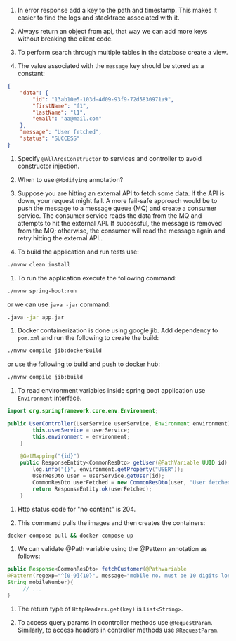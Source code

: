 1. In error response add a key to the path and timestamp. This makes it easier to find the logs and stacktrace associated with it.

1. Always return an object from api, that way we can add more keys without breaking the client code.

1. To perform search through multiple tables in the database create a view.

1. The value associated with the `message` key should be stored as a constant:

```json
{
    "data": {
        "id": "13ab10e5-103d-4d09-93f9-72d5830971a9",
        "firstName": "f1",
        "lastName": "l1",
        "email": "aa@mail.com"
    },
    "message": "User fetched",
    "status": "SUCCESS"
}
```

1. Specify `@AllArgsConstructor` to services and controller to avoid constructor injection.

1. When to use `@Modifying` annotation?

1. Suppose you are hitting an external API to fetch some data. If the API is down, your request might fail. A more fail-safe approach would be to push the message to a message queue (MQ) and create a consumer service. The consumer service reads the data from the MQ and attempts to hit the external API. If successful, the message is removed from the MQ; otherwise, the consumer will read the message again and retry hitting the external API.. 

1. To build the application and run tests use:

```bash
./mvnw clean install
```

1. To run the application execute the following command:

```bash
./mvnw spring-boot:run
```

or we can use `java -jar` command:

```bash
.java -jar app.jar
```

1. Docker containerization is done using google jib. Add dependency to `pom.xml` and run the following to create the build:

```bash
./mvnw compile jib:dockerBuild
```

or use the following to build and push to docker hub:

```bash
./mvnw compile jib:build
```


1. To read environment variables inside spring boot application use `Environment` interface.

```java
import org.springframework.core.env.Environment;

public UserController(UserService userService, Environment environment) {
        this.userService = userService;
        this.environment = environment;
    }
    
    @GetMapping("{id}")
    public ResponseEntity<CommonResDto> getUser(@PathVariable UUID id) {
        log.info("{}", environment.getProperty("USER"));
        UserResDto user = userService.getUser(id);
        CommonResDto userFetched = new CommonResDto(user, "User fetched");
        return ResponseEntity.ok(userFetched);
    }
```

1. Http status code for "no content" is 204.

1. This command pulls the images and then creates the containers:

```bash
docker compose pull && docker compose up
```

1. We can validate @Path variable using the @Pattern annotation as follows:

```java
public Response<CommonResDto> fetchCustomer(@Pathvariable 
@Pattern(regexp="^[0-9]{10}", message="mobile no. must be 10 digits long")
String mobileNumber){
     // ...
}
```

1. The return type of `HttpHeaders.get(key)` is `List<String>`.

1. To access query params in ccontroller methods use `@RequestParam`. Similarly, to access headers in controller methods use `@RequestParam`.

